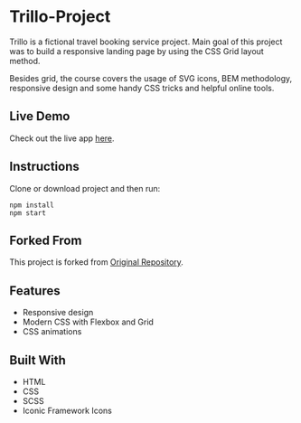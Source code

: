 # Trillo-Project
Trillo is a fictional travel booking service project. Main goal of this project was to build a responsive landing page by using the CSS Grid layout method.

Besides grid, the course covers the usage of SVG icons, BEM methodology, responsive design and some handy CSS tricks and helpful online tools.

## Live Demo
Check out the live app [here](https://trillo.netlify.app/).

## Instructions

Clone or download project and then run:

```
npm install
npm start
```


## Forked From
This project is forked from [Original Repository](https://github.com/jonasschmedtmann/advanced-css-course/tree/master/Trillo).

## Features
- Responsive design
- Modern CSS with Flexbox and Grid
- CSS animations

## Built With
- HTML
- CSS
- SCSS
- Iconic Framework Icons